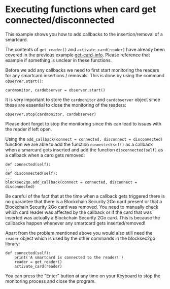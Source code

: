 # Executing functions when card get connected/disconnected

This example shows you how to add callbacks to the insertion/removal of a smartcard. 

The contents of `get_reader()` and `activate_card(reader)` have already been covered in the previous example [get-card-info](../get-card-info). Please reference that example if something is unclear in these functions.

Before we add any callbacks we need to first start monitoring the readers for any smartcard insertions / removals. This is done by using the command `observer.start()`:

    cardmonitor, cardobserver = observer.start()

It is very important to store the `cardmonitor` and `cardobserver` object since these are essential to close the monitoring of the readers:

    observer.stop(cardmonitor, cardobserver)

Please dont forget to stop the monitoring since this can lead to issues with the reader if left open.

Using the `add_callback(connect = connected, disconnect = disconnected)` function we are able to add the function `connected(self)` as a callback when a smarcard gets inserted and add the function `disconnected(self)` as a callback when a card gets removed:

    def connected(self):
    ...
    def disconnected(self):
    ...
    blocksec2go.add_callback(connect = connected, disconnect = disconnected)


Be careful of the fact that at the time when a callback gets triggered there is no guarantee that there is a Blockchain Security 2Go card present or that a Blockchain Security 2Go card was removed. You need to manually check which card reader was affected by the callback or if the card that was inserted was actually a Blockchain Security 2Go card. This is because the callbacks happen whenever any smartcard gets inserted/removed!

Apart from the problem mentioned above you would also still need the `reader` object which is used by the other commands in the  blocksec2go library:

    def connected(self):
        print('A smartcard is connected to the reader!')
        reader = get_reader()
        activate_card(reader)

You can press the "Enter" button at any time on your Keyboard to stop the monitoring process and close the program.